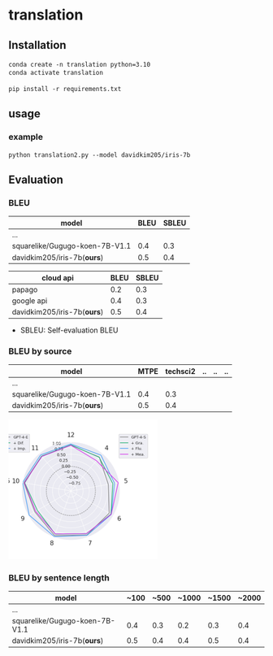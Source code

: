 # translation

## Installation
``` 
conda create -n translation python=3.10
conda activate translation

pip install -r requirements.txt
```
## usage
### example
``` 
python translation2.py --model davidkim205/iris-7b
```

## Evaluation

### BLEU 

| model                          | BLEU | SBLEU |
| ------------------------------ | ---- | ----- |
| ...                            |      |       |
| squarelike/Gugugo-koen-7B-V1.1 | 0.4  | 0.3   |
| davidkim205/iris-7b(**ours**)  | 0.5  | 0.4   |



| cloud api                     | BLEU | SBLEU |
| ----------------------------- | ---- | ----- |
| papago                        | 0.2  | 0.3   |
| google api                    | 0.4  | 0.3   |
| davidkim205/iris-7b(**ours**) | 0.5  | 0.4   |

* SBLEU: Self-evaluation BLEU

### BLEU by source


| model                          | MTPE | techsci2 | ..   | ..   | ..   |
| ------------------------------ | ---- | -------- | ---- | ---- | ---- |
| ...                            |      |          |      |      |      |
| squarelike/Gugugo-koen-7B-V1.1 | 0.4  | 0.3      |      |      |      |
| davidkim205/iris-7b(**ours**)  | 0.5  | 0.4      |      |      |      |

![src-bleu](./assets/src-bleu.png)



### BLEU by sentence length

| model                          | ~100 | ~500 | ~1000 | ~1500 | ~2000 |
| ------------------------------ | ---- | ---- | ----- | ----- | ----- |
| ...                            |      |      |       |       |       |
| squarelike/Gugugo-koen-7B-V1.1 | 0.4  | 0.3  | 0.2   | 0.3   | 0.4   |
| davidkim205/iris-7b(**ours**)  | 0.5  | 0.4  | 0.4   | 0.5   | 0.4   |